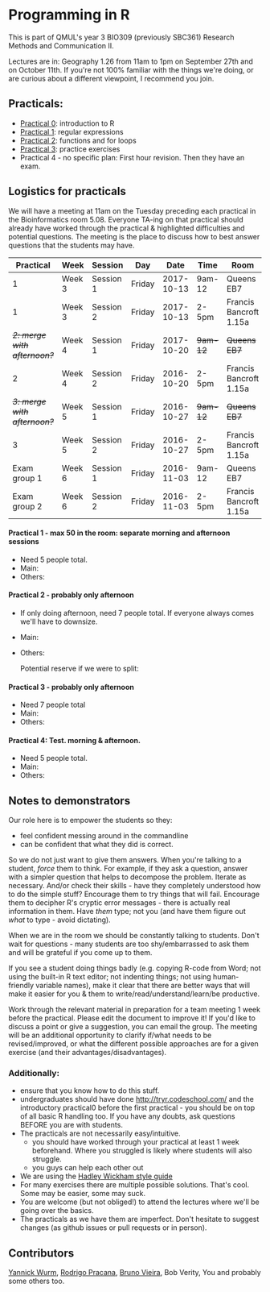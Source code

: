 #  Programming in R

This is part of QMUL's year 3 BIO309 (previously SBC361) Research Methods and Communication II.

Lectures are in: Geography 1.26 from 11am to 1pm on September 27th and on October 11th.  If you're not 100% familiar with the things we're doing, or are curious about a different viewpoint, I recommend you join. 



## Practicals:

* [Practical 0](./practical0): introduction to R
* [Practical 1](./practical1): regular expressions
* [Practical 2](./practical2): functions and for loops
* [Practical 3](./practical3): practice exercises
* Practical 4 - no specific plan: First hour revision. Then they have an exam.


## Logistics for practicals

We will have a meeting at 11am on the Tuesday preceding each practical in the Bioinformatics room 5.08. Everyone TA-ing on that practical should already have worked through the practical & highlighted difficulties and potential questions. The meeting is the place to discuss how to best answer questions that the students may have. 

|Practical|Week|Session|Day|Date|Time|Room|
|----|----|-------|---|----|----|----|
|1|Week 3|Session 1|Friday|2017-10-13|9am-12|Queens EB7|
|1|Week 3|Session 2|Friday|2017-10-13|2-5pm|Francis Bancroft 1.15a |
|~~*2: merge with afternoon?*~~|Week 4|Session 1|Friday|2017-10-20|~~9am-12~~|~~Queens EB7~~|
| 2|Week 4|Session 2|Friday|2016-10-20|2-5pm|Francis Bancroft 1.15a |
|~~*3: merge with afternoon?*~~|Week 5|Session 1|Friday|2016-10-27|~~9am-12~~|~~Queens EB7~~|
| 3|Week 5|Session 2|Friday|2016-10-27|2-5pm|Francis Bancroft 1.15a |
|Exam group 1|Week 6|Session 1|Friday|2016-11-03|9am-12|Queens EB7|
|Exam group 2|Week 6|Session 2|Friday|2016-11-03|2-5pm|Francis Bancroft 1.15a |





#### Practical 1 - max 50 in the room: separate morning and afternoon sessions
 * Need 5 people total.
 * Main: 
 * Others: 

#### Practical 2 - probably only afternoon
 * If only doing afternoon, need 7 people total.  If everyone always comes we'll have to downsize.
 * Main: 
 * Others: 
 
   Potential reserve if we were to split: 
   
#### Practical 3 - probably only afternoon
 * Need 7 people total 
 * Main:
 * Others:
   
#### Practical 4: Test. morning & afternoon.
 * Need 5 people total.
 * Main:
 * Others:

## Notes to demonstrators

Our role here is to empower the students so they:
   * feel confident messing around in the commandline
   * can be confident that what they did is correct.

So we do not just want to give them answers. When you're talking to a student, *force* them to think. For example, if they ask a question, answer with a simpler question that helps to decompose the problem. Iterate as necessary. And/or check their skills - have they completely understood how to do the simple stuff? Encourage them to try things that will fail. Encourage them to decipher R's cryptic error messages - there is actually real information in them. Have *them* type; not you (and have them figure out *what* to type - avoid dictating).

When we are in the room we should be constantly talking to students. Don't wait for questions - many students are too shy/embarrassed to ask them and will be grateful if you come up to them.

If you see a student doing things badly (e.g. copying R-code from Word; not using the built-in R text editor; not indenting things; not using human-friendly variable names), make it clear that there are better ways that will make it easier for you & them to write/read/understand/learn/be productive.

Work through the relevant material in preparation for a team meeting 1 week before the practical. Please edit the document to improve it! If you'd like to discuss a point or give a suggestion, you can email the group. The meeting will be an additional opportunity to clarify if/what needs to be revised/improved, or what the different possible approaches are for a given exercise (and their advantages/disadvantages).

### Additionally:
* ensure that you know how to do this stuff.
* undergraduates should have done http://tryr.codeschool.com/ and the introductory practical0 before the first practical - you should be on top of all basic R handling too. If you have any doubts, ask questions BEFORE you are with students.
* The practicals are not necessarily easy/intuitive.
  * you should have worked through your practical at least 1 week beforehand. Where you struggled is likely where students will also struggle.
  * you guys can help each other out
* We are using the [Hadley Wickham style guide](http://adv-r.had.co.nz/Style.html)
* For many exercises there are multiple possible solutions. That's cool. Some may be easier, some may suck. 
* You are welcome (but not obliged!) to attend the lectures where we'll be going over the basics.
* The practicals as we have them are imperfect. Don't hesitate to suggest changes (as github issues or pull requests or in person).


## Contributors

[Yannick Wurm](http://yannick.poulet.org), [Rodrigo Pracana](http://www.sbcs.qmul.ac.uk/staff/rodrigopracana.html), [Bruno Vieira](https://github.com/bmpvieira), Bob Verity, You and probably some others too.
